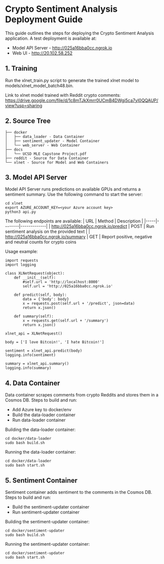 # Crypto Sentiment Analysis Deployment Guide

This guide outlines the steps for deploying the Crypto Sentiment Analysis application.  A test deployment is available at:

* Model API Server - http://025a16bba0cc.ngrok.io
* Web UI - http://20.102.58.252


## 1. Training
Run the xlnet_train.py script to generate the trained xlnet model to models/xlnet_model_batch48.bin.

Link to xlnet model trained with Reddit crypto comments:  
https://drive.google.com/file/d/1c8mTJkXmrr0UCmB4DWgi5ca7yl0QQAUP/view?usp=sharing

## 2. Source Tree
```
├── docker
│   ├── data_loader - Data Container
│   ├── sentiment_updater - Model Container
│   └── web_server - Web Container
├── docs
│   └── UCSD MLE Capstone Project.pdf
├── reddit - Source for Data Container
└── xlnet - Source for Model and Web Containers
```

## 3. Model API Server
Model API Server runs predictions on available GPUs and returns a sentiment summary. Use the following command to start the server:

```
cd xlnet
export AZURE_ACCOUNT_KEY=<your Azure account key>
python3 api.py
```

The following endpoints are available:
| URL | Method | Description |
|-----|--------|-------------|
| http://025a16bba0cc.ngrok.io/predict | POST | Run sentiment analysis on the provided text |
| http://025a16bba0cc.ngrok.io/summary | GET | Report positive, negative and neutral counts for crypto coins

Usage example:
```
import requests
import logging

class XLNetRequest(object):
    def __init__(self):
        #self.url = 'http://localhost:8000'
        self.url = 'http://025a16bba0cc.ngrok.io'

    def predict(self, body):
        data = {'body': body}
        x = requests.post(self.url + '/predict', json=data)
        return x.json()

    def summary(self):
        x = requests.get(self.url + '/summary')
        return x.json()

xlnet_api = XLNetRequest()

body = ['I love Bitcoin!', 'I hate Bitcoin!']

sentiment = xlnet_api.predict(body)
logging.info(sentiment)

summary = xlnet_api.summary()
logging.info(summary)        
```

##

## 4. Data Container
Data container scrapes comments from crypto Reddits and stores them in a Cosmos DB.  Steps to build and run:
* Add Azure key to docker/env
* Build the data-loader container
* Run data-loader container

Building the data-loader container:
```
cd docker/data-loader
sudo bash build.sh
```

Running the data-loader container:
```
cd docker/data-loader
sudo bash start.sh
```

## 5. Sentiment Container
Sentiment container adds sentiment to the comments in the Cosmos DB.  Steps to build and run:
* Build the sentiment-updater container
* Run sentiment-updater container

Building the sentiment-updater container:
```
cd docker/sentiment-updater
sudo bash build.sh
```

Running the sentiment-updater container:
```
cd docker/sentiment-updater
sudo bash start.sh
```
